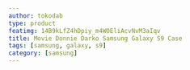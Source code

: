 ```yaml
---
author: tokodab
type: product
featimg: 14B9kLfZ4hDpiy_m4WOEliAcvNvM3aIqv
title: Movie Donnie Darko Samsung Galaxy S9 Case
tags: [samsung, galaxy, s9]
category: [samsung]
---
```

